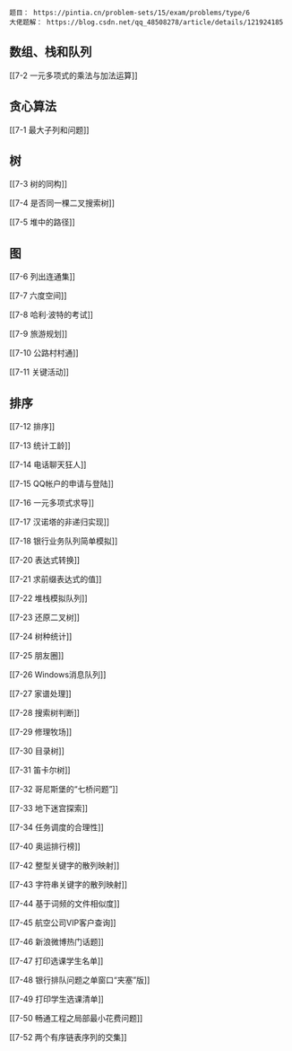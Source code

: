 
```ad-note
题目： https://pintia.cn/problem-sets/15/exam/problems/type/6
大佬题解： https://blog.csdn.net/qq_48508278/article/details/121924185
```


## 数组、栈和队列

[[7-2 一元多项式的乘法与加法运算]]


## 贪心算法

[[7-1 最大子列和问题]]


## 树

[[7-3 树的同构]]

[[7-4 是否同一棵二叉搜索树]]

[[7-5 堆中的路径]]

## 图

[[7-6 列出连通集]]

[[7-7 六度空间]]

[[7-8 哈利·波特的考试]]

[[7-9 旅游规划]]

[[7-10 公路村村通]]

[[7-11 关键活动]]

## 排序

[[7-12 排序]]





[[7-13 统计工龄]]

[[7-14 电话聊天狂人]]

[[7-15 QQ帐户的申请与登陆]]

[[7-16 一元多项式求导]]

[[7-17 汉诺塔的非递归实现]]

[[7-18 银行业务队列简单模拟]]

[[7-20 表达式转换]]

[[7-21 求前缀表达式的值]]

[[7-22 堆栈模拟队列]]

[[7-23 还原二叉树]]

[[7-24 树种统计]]

[[7-25 朋友圈]]

[[7-26 Windows消息队列]]

[[7-27 家谱处理]]

[[7-28 搜索树判断]]

[[7-29 修理牧场]]

[[7-30 目录树]]

[[7-31 笛卡尔树]]

[[7-32 哥尼斯堡的“七桥问题”]]

[[7-33 地下迷宫探索]]

[[7-34 任务调度的合理性]]

[[7-40 奥运排行榜]]

[[7-42 整型关键字的散列映射]]

[[7-43 字符串关键字的散列映射]]

[[7-44 基于词频的文件相似度]]

[[7-45 航空公司VIP客户查询]]

[[7-46 新浪微博热门话题]]

[[7-47 打印选课学生名单]]

[[7-48 银行排队问题之单窗口“夹塞”版]]

[[7-49 打印学生选课清单]]

[[7-50 畅通工程之局部最小花费问题]]



[[7-52 两个有序链表序列的交集]]
